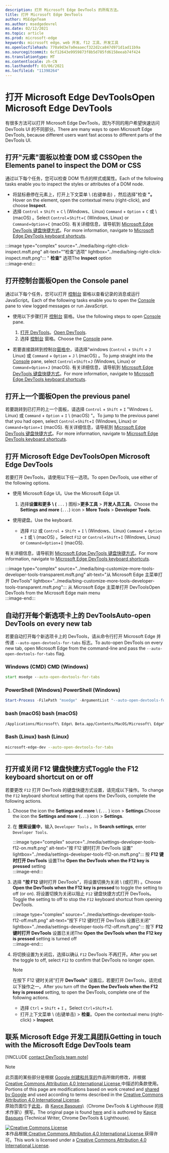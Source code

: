 ```yaml
---
description: 打开 Microsoft Edge DevTools 的所有方法。
title: 打开 Microsoft Edge DevTools
author: MSEdgeTeam
ms.author: msedgedevrel
ms.date: 02/12/2021
ms.topic: article
ms.prod: microsoft-edge
keywords: microsoft edge、web 开发、f12 工具、开发工具
ms.openlocfilehash: 770a9d3e7a0eaaecf322d2ca847d971d1ad11b9a
ms.sourcegitcommit: 6cf12643e9959873f8b5d785fd6158eeab74f424
ms.translationtype: MT
ms.contentlocale: zh-CN
ms.lasthandoff: 03/06/2021
ms.locfileid: "11398264"
---
```

<!-- Copyright Kayce Basques 

   Licensed under the Apache License, Version 2.0 (the "License");
   you may not use this file except in compliance with the License.
   You may obtain a copy of the License at

       https://www.apache.org/licenses/LICENSE-2.0

   Unless required by applicable law or agreed to in writing, software
   distributed under the License is distributed on an "AS IS" BASIS,
   WITHOUT WARRANTIES OR CONDITIONS OF ANY KIND, either express or implied.
   See the License for the specific language governing permissions and
   limitations under the License. -->

# <a name="open-microsoft-edge-devtools"></a><span data-ttu-id="7ad11-104">打开 Microsoft Edge DevTools</span><span class="sxs-lookup"><span data-stu-id="7ad11-104">Open Microsoft Edge DevTools</span></span>  

<span data-ttu-id="7ad11-105">有很多方法可以打开 Microsoft Edge DevTools，因为不同的用户希望快速访问 DevTools UI 的不同部分。</span><span class="sxs-lookup"><span data-stu-id="7ad11-105">There are many ways to open Microsoft Edge DevTools, because different users want fast access to different parts of the DevTools UI.</span></span>  

## <a name="open-the-elements-panel-to-inspect-the-dom-or-css"></a><span data-ttu-id="7ad11-106">打开"元素"面板以检查 DOM 或 CSS</span><span class="sxs-lookup"><span data-stu-id="7ad11-106">Open the Elements panel to inspect the DOM or CSS</span></span>  

<span data-ttu-id="7ad11-107">通过以下每个任务，您可以检查 DOM 节点的样式或属性。</span><span class="sxs-lookup"><span data-stu-id="7ad11-107">Each of the following tasks enable you to inspect the styles or attributes of a DOM node.</span></span>

*   <span data-ttu-id="7ad11-108">将鼠标悬停在元素上，打开上下文菜单 \ (右键单击\) ，然后选择"检查 **"。**</span><span class="sxs-lookup"><span data-stu-id="7ad11-108">Hover on the element, open the contextual menu \(right-click\), and choose **Inspect**.</span></span>  
*   <span data-ttu-id="7ad11-109">选择 `Control` + `Shift` + `C` \ (Windows、Linux\) `Command` + `Option` + `C` 或 \ (macOS\) 。</span><span class="sxs-lookup"><span data-stu-id="7ad11-109">Select `Control`+`Shift`+`C` \(Windows, Linux\) or `Command`+`Option`+`C` \(macOS\).</span></span>  <span data-ttu-id="7ad11-110">有关详细信息，请导航到 [Microsoft Edge DevTools 键盘快捷方式][DevtoolsShortcutsIndex]。</span><span class="sxs-lookup"><span data-stu-id="7ad11-110">For more information, navigate to [Microsoft Edge DevTools keyboard shortcuts][DevtoolsShortcutsIndex].</span></span>  

:::image type="complex" source="../media/bing-right-click-inspect.msft.png" alt-text=""检查"选项" lightbox="../media/bing-right-click-inspect.msft.png":::
   <span data-ttu-id="7ad11-112">" **检查"** 选项</span><span class="sxs-lookup"><span data-stu-id="7ad11-112">The **Inspect** option</span></span>  
:::image-end:::  

<!--Navigate to [Get Started With Viewing And Changing CSS][GetStartedCSS].  -->  

## <a name="open-the-console-panel"></a><span data-ttu-id="7ad11-113">打开控制台面板</span><span class="sxs-lookup"><span data-stu-id="7ad11-113">Open the Console panel</span></span>  

<span data-ttu-id="7ad11-114">通过以下每个任务，您可以打开 [控制台][DevtoolsConsoleIndex] 窗格以查看记录的消息或运行 JavaScript。</span><span class="sxs-lookup"><span data-stu-id="7ad11-114">Each of the following tasks enable you to open the [Console][DevtoolsConsoleIndex] pane to view logged messages or run JavaScript.</span></span>  

*   <span data-ttu-id="7ad11-115">使用以下步骤打开 [控制台][DevtoolsConsoleIndex] 窗格。</span><span class="sxs-lookup"><span data-stu-id="7ad11-115">Use the following steps to open [Console][DevtoolsConsoleIndex] pane.</span></span>  
    
    1.  <span data-ttu-id="7ad11-116">[打开 DevTools](#open-microsoft-edge-devtools)。</span><span class="sxs-lookup"><span data-stu-id="7ad11-116">[Open DevTools](#open-microsoft-edge-devtools).</span></span>  
    1.  <span data-ttu-id="7ad11-117">选择 [控制台][DevtoolsConsoleIndex] 窗格。</span><span class="sxs-lookup"><span data-stu-id="7ad11-117">Choose the [Console][DevtoolsConsoleIndex] pane.</span></span>  

*   <span data-ttu-id="7ad11-118">若要直接跳转到控制台[窗格中][DevtoolsConsoleIndex]，请选择"windows (`Control` + `Shift` + `J` Linux\) 或 `Command` + `Option` + `J` \ (macOS\) 。</span><span class="sxs-lookup"><span data-stu-id="7ad11-118">To jump straight into the [Console][DevtoolsConsoleIndex] pane, select `Control`+`Shift`+`J` \(Windows, Linux\) or `Command`+`Option`+`J` \(macOS\).</span></span>  <span data-ttu-id="7ad11-119">有关详细信息，请导航到 [Microsoft Edge DevTools 键盘快捷方式][DevtoolsShortcutsIndex]。</span><span class="sxs-lookup"><span data-stu-id="7ad11-119">For more information, navigate to [Microsoft Edge DevTools keyboard shortcuts][DevtoolsShortcutsIndex].</span></span>  

<!--Navigate to [Get Started With The Console][ConsoleGetStarted].  -->

## <a name="open-the-previous-panel"></a><span data-ttu-id="7ad11-120">打开上一个面板</span><span class="sxs-lookup"><span data-stu-id="7ad11-120">Open the previous panel</span></span>  

<span data-ttu-id="7ad11-121">若要跳转到已打开的上一个面板，请选择 `Control` + `Shift` + `I` "Windows (、Linux\) 或 `Command` + `Option` + `I` \ (macOS\) "。</span><span class="sxs-lookup"><span data-stu-id="7ad11-121">To jump to the previous panel that you had open, select `Control`+`Shift`+`I` \(Windows, Linux\) or `Command`+`Option`+`I` \(macOS\).</span></span>  <span data-ttu-id="7ad11-122">有关详细信息，请导航到 [Microsoft Edge DevTools 键盘快捷方式][DevtoolsShortcutsIndex]。</span><span class="sxs-lookup"><span data-stu-id="7ad11-122">For more information, navigate to [Microsoft Edge DevTools keyboard shortcuts][DevtoolsShortcutsIndex].</span></span>  

## <a name="open-microsoft-edge-devtools"></a><span data-ttu-id="7ad11-123">打开 Microsoft Edge DevTools</span><span class="sxs-lookup"><span data-stu-id="7ad11-123">Open Microsoft Edge DevTools</span></span>  

<span data-ttu-id="7ad11-124">若要打开 DevTools，请使用以下任一选项。</span><span class="sxs-lookup"><span data-stu-id="7ad11-124">To open DevTools, use either of the following options.</span></span>  

*   <span data-ttu-id="7ad11-125">使用 Microsoft Edge UI。</span><span class="sxs-lookup"><span data-stu-id="7ad11-125">Use the Microsoft Edge UI.</span></span>  
    
    1.  <span data-ttu-id="7ad11-126">选择**设置和更多 \ (** `...` \) 图标>**更多工具**  >   **开发人员工具**。</span><span class="sxs-lookup"><span data-stu-id="7ad11-126">Choose the **Settings and more** \(`...`\) icon >  **More Tools** >  **Developer Tools**.</span></span>  
    
*   <span data-ttu-id="7ad11-127">使用键盘。</span><span class="sxs-lookup"><span data-stu-id="7ad11-127">Use the keyboard.</span></span>  
    *   <span data-ttu-id="7ad11-128">选择 `F12` 或 `Control` + `Shift` + `I` \ (Windows、Linux\) `Command` + `Option` + `I` 或 \ (macOS\) 。</span><span class="sxs-lookup"><span data-stu-id="7ad11-128">Select `F12` or `Control`+`Shift`+`I` \(Windows, Linux\) or `Command`+`Option`+`I` \(macOS\).</span></span>  

<span data-ttu-id="7ad11-129">有关详细信息，请导航到 [Microsoft Edge DevTools 键盘快捷方式][DevtoolsShortcutsIndex]。</span><span class="sxs-lookup"><span data-stu-id="7ad11-129">For more information, navigate to [Microsoft Edge DevTools keyboard shortcuts][DevtoolsShortcutsIndex].</span></span>  

:::image type="complex" source="../media/bing-customize-more-tools-developer-tools-transparent.msft.png" alt-text="从 Microsoft Edge 主菜单打开 DevTools" lightbox="../media/bing-customize-more-tools-developer-tools-transparent.msft.png":::
   <span data-ttu-id="7ad11-131">从 Microsoft Edge 主菜单打开 DevTools</span><span class="sxs-lookup"><span data-stu-id="7ad11-131">Open DevTools from the Microsoft Edge main menu</span></span>  
:::image-end:::  

## <a name="auto-open-devtools-on-every-new-tab"></a><span data-ttu-id="7ad11-132">自动打开每个新选项卡上的 DevTools</span><span class="sxs-lookup"><span data-stu-id="7ad11-132">Auto-open DevTools on every new tab</span></span>  

<span data-ttu-id="7ad11-133">若要自动打开每个新选项卡上的 DevTools，请从命令行打开 Microsoft Edge 并传递 `--auto-open-devtools-for-tabs` 标志。</span><span class="sxs-lookup"><span data-stu-id="7ad11-133">To auto-open DevTools on every new tab, open Microsoft Edge from the command-line and pass the `--auto-open-devtools-for-tabs` flag.</span></span>  

### [<a name="cmd-windows"></a><span data-ttu-id="7ad11-134">Windows (CMD) </span><span class="sxs-lookup"><span data-stu-id="7ad11-134">CMD (Windows)</span></span>](#tab/cmd-Windows/)  

<a id="auto-open-devtools-command-line"></a>  

```cmd
start msedge --auto-open-devtools-for-tabs
```  

### [<a name="powershell-windows"></a><span data-ttu-id="7ad11-135">PowerShell (Windows) </span><span class="sxs-lookup"><span data-stu-id="7ad11-135">PowerShell (Windows)</span></span>](#tab/powershell-Windows/)  

<a id="auto-open-devtools-command-line"></a>  

```powershell
Start-Process -FilePath "msedge" -ArgumentList "--auto-open-devtools-for-tabs"
```  

### [<a name="bash-macos"></a><span data-ttu-id="7ad11-136">bash (macOS) </span><span class="sxs-lookup"><span data-stu-id="7ad11-136">bash (macOS)</span></span>](#tab/bash-macos/)  

<a id="auto-open-devtools-command-line"></a>  

```bash
/Applications/Microsoft\ Edge\ Beta.app/Contents/MacOS/Microsoft\ Edge\ Beta --auto-open-devtools-for-tabs
```  

### [<a name="bash-linux"></a><span data-ttu-id="7ad11-137">Bash (Linux) </span><span class="sxs-lookup"><span data-stu-id="7ad11-137">bash (Linux)</span></span>](#tab/bash-linux/)  

<a id="auto-open-devtools-command-line"></a>  

```bash
microsoft-edge-dev --auto-open-devtools-for-tabs
```  

* * *  

## <a name="toggle-the-f12-keyboard-shortcut-on-or-off"></a><span data-ttu-id="7ad11-138">打开或关闭 F12 键盘快捷方式</span><span class="sxs-lookup"><span data-stu-id="7ad11-138">Toggle the F12 keyboard shortcut on or off</span></span>  

<span data-ttu-id="7ad11-139">若要更改 `F12` 打开 DevTools 的键盘快捷方式设置，请完成以下操作。</span><span class="sxs-lookup"><span data-stu-id="7ad11-139">To change the `F12` keyboard shortcut setting that opens the DevTools, complete the following actions.</span></span>  

1.  <span data-ttu-id="7ad11-140">Choose the icon the **Settings and more** \ (`...` \) icon > **Settings**.</span><span class="sxs-lookup"><span data-stu-id="7ad11-140">Choose the icon the **Settings and more** \(`...`\) icon > **Settings**.</span></span>  
1.  <span data-ttu-id="7ad11-141">在 **搜索设置中**，输入 `Developer Tools` 。</span><span class="sxs-lookup"><span data-stu-id="7ad11-141">In **Search settings**, enter `Developer Tools`.</span></span>  
    
    :::image type="complex" source="../media/settings-developer-tools-f12-on.msft.png" alt-text="按 F12 键时打开 DevTools 设置" lightbox="../media/settings-developer-tools-f12-on.msft.png":::
       <span data-ttu-id="7ad11-143">按 **F12 键时打开 DevTools** 设置</span><span class="sxs-lookup"><span data-stu-id="7ad11-143">The **Open the DevTools when the F12 key is pressed** setting</span></span>  
    :::image-end:::  
    
1.  <span data-ttu-id="7ad11-144">选择 **"按 F12** 键时打开 DevTools"，将设置切换为关闭 \ (或打开\) 。</span><span class="sxs-lookup"><span data-stu-id="7ad11-144">Choose **Open the DevTools when the F12 key is pressed** to toggle the setting to off \(or on\).</span></span>  <span data-ttu-id="7ad11-145">将设置切换为关闭以阻止 `F12` 键盘快捷方式打开 DevTools。</span><span class="sxs-lookup"><span data-stu-id="7ad11-145">Toggle the setting to off to stop the `F12` keyboard shortcut from opening DevTools.</span></span>  
    
    :::image type="complex" source="../media/settings-developer-tools-f12-off.msft.png" alt-text="按下 F12 键时打开 DevTools 设置已关闭" lightbox="../media/settings-developer-tools-f12-off.msft.png":::
       <span data-ttu-id="7ad11-147">按下 **F12 键时打开 DevTools** 设置已关闭</span><span class="sxs-lookup"><span data-stu-id="7ad11-147">The **Open the DevTools when the F12 key is pressed** setting is turned off</span></span>  
    :::image-end:::  
    
1.  <span data-ttu-id="7ad11-148">将切换设置为关闭后，选择以确认 `F12` DevTools 不再打开。</span><span class="sxs-lookup"><span data-stu-id="7ad11-148">After you set the toggle to off, select `F12` to confirm that DevTools no longer open.</span></span>  
    
    > [!NOTE]
    > <span data-ttu-id="7ad11-149">在按下 F12 键时关闭"打开 **DevTools"** 设置后，若要打开 DevTools，请完成以下操作之一。</span><span class="sxs-lookup"><span data-stu-id="7ad11-149">After you turn off the **Open the DevTools when the F12 key is pressed** setting, to open the DevTools, complete one of the following actions.</span></span>  
    > 
    > *   <span data-ttu-id="7ad11-150">选择 `Ctrl` + `Shift` + `I` 。</span><span class="sxs-lookup"><span data-stu-id="7ad11-150">Select `Ctrl`+`Shift`+`I`.</span></span>  
    > *   <span data-ttu-id="7ad11-151">打开上下文菜单 \ (右键单击\) > **检查**。</span><span class="sxs-lookup"><span data-stu-id="7ad11-151">Open the contextual menu \(right-click\) > **Inspect**.</span></span>  
    
## <a name="getting-in-touch-with-the-microsoft-edge-devtools-team"></a><span data-ttu-id="7ad11-152">联系 Microsoft Edge 开发工具团队</span><span class="sxs-lookup"><span data-stu-id="7ad11-152">Getting in touch with the Microsoft Edge DevTools team</span></span>  

[!INCLUDE [contact DevTools team note](../includes/contact-devtools-team-note.md)]  

<!-- links -->  

[DevtoolsConsoleIndex]: ../console/index.md "控制台概述 | Microsoft 文档"  
[DevtoolsShortcutsIndex]: ../shortcuts/index.md "Microsoft Edge DevTools 键盘快捷方式|Microsoft Docs"  

<!--[ConsoleGetStarted]: /microsoft-edge/devtools-guide-chromium/console/get-started ""  -->  
<!--[GetStartedCSS]: /microsoft-edge/devtools-guide-chromium/css "CSS"  -->

> [!NOTE]
> <span data-ttu-id="7ad11-155">此页面的某些部分是根据 [Google 创建和共享的][GoogleSitePolicies]作品所做的修改，并根据[ Creative Commons Attribution 4.0 International License ][CCA4IL]中描述的条款使用。</span><span class="sxs-lookup"><span data-stu-id="7ad11-155">Portions of this page are modifications based on work created and [shared by Google][GoogleSitePolicies] and used according to terms described in the [Creative Commons Attribution 4.0 International License][CCA4IL].</span></span>  
> <span data-ttu-id="7ad11-156">原始页面位于[此处](https://developers.google.com/web/tools/chrome-devtools/open)，由 [Kayce Basques][KayceBasques]\（Chrome DevTools \& Lighthouse 的技术作家\）撰写。</span><span class="sxs-lookup"><span data-stu-id="7ad11-156">The original page is found [here](https://developers.google.com/web/tools/chrome-devtools/open) and is authored by [Kayce Basques][KayceBasques] \(Technical Writer, Chrome DevTools \& Lighthouse\).</span></span>  

[![Creative Commons License][CCby4Image]][CCA4IL]  
<span data-ttu-id="7ad11-158">本作品根据[ Creative Commons Attribution 4.0 International License ][CCA4IL]获得许可。</span><span class="sxs-lookup"><span data-stu-id="7ad11-158">This work is licensed under a [Creative Commons Attribution 4.0 International License][CCA4IL].</span></span>  

[CCA4IL]: https://creativecommons.org/licenses/by/4.0  
[CCby4Image]: https://i.creativecommons.org/l/by/4.0/88x31.png  
[GoogleSitePolicies]: https://developers.google.com/terms/site-policies  
[KayceBasques]: https://developers.google.com/web/resources/contributors/kaycebasques  
